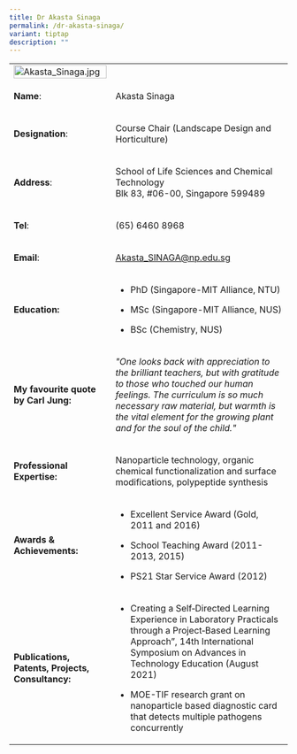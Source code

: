 ```yaml
---
title: Dr Akasta Sinaga
permalink: /dr-akasta-sinaga/
variant: tiptap
description: ""
---
```

<table>
<tbody>
<tr>
<td rowspan="1" colspan="1">
<div class="isomer-image-wrapper">
<img style="width: 100%" height="auto" width="100%" alt="Akasta_Sinaga.jpg" src="https://graduation.np.edu.sg/staffdirectory/lsct/PublishingImages/Akasta_Sinaga.jpg">
</div>
</td>
<td rowspan="1" colspan="1">
<p></p>
</td>
</tr>
<tr>
<td rowspan="1" colspan="1">
<p><strong>Name</strong>:&nbsp;&nbsp;&nbsp;&nbsp;&nbsp;&nbsp;&nbsp;&nbsp;&nbsp;&nbsp;&nbsp;&nbsp;&nbsp;&nbsp;&nbsp;&nbsp;&nbsp;&nbsp;&nbsp;&nbsp;&nbsp;&nbsp;&nbsp;&nbsp;&nbsp;</p>
</td>
<td rowspan="1" colspan="1">
<p>​Akasta Sinaga</p>
</td>
</tr>
<tr>
<td rowspan="1" colspan="1">
<p>​<strong>Designation</strong>:</p>
</td>
<td rowspan="1" colspan="1">
<p>​Course Chair (Landscape Design and Horticulture)​</p>
</td>
</tr>
<tr>
<td rowspan="1" colspan="1">
<p><strong>Address</strong>: ​</p>
</td>
<td rowspan="1" colspan="1">
<p>School of Life Sciences and Chemical Technology
<br>Blk 83, #06-00, Singapore 599489​</p>
</td>
</tr>
<tr>
<td rowspan="1" colspan="1">
<p><strong>Tel</strong>: &nbsp;&nbsp;&nbsp; ​</p>
</td>
<td rowspan="1" colspan="1">
<p>(65) 6460 8968</p>
</td>
</tr>
<tr>
<td rowspan="1" colspan="1">
<p><strong>Email</strong>: ​</p>
</td>
<td rowspan="1" colspan="1">
<p><a href="mailto:Akasta_SINAGA@np.edu.sg" rel="noopener noreferrer nofollow" target="_blank">Akasta_SINAGA@np.edu.sg</a>
</p>
</td>
</tr>
<tr>
<td rowspan="1" colspan="1">
<p><strong>Education:</strong>
</p>
</td>
<td rowspan="1" colspan="1">
<ul data-tight="true" class="tight">
<li>
<p>PhD (Singapore-MIT Alliance, NTU)​</p>
</li>
<li>
<p>MSc (Singapore-MIT Alliance, NUS)</p>
</li>
<li>
<p>​BSc (Chemistry, NUS)</p>
</li>
</ul>
</td>
</tr>
<tr>
<td rowspan="1" colspan="1">
<p><strong>My favourite quote by Carl Jung:</strong>
</p>
</td>
<td rowspan="1" colspan="1">
<p><em>"One looks back with appreciation to the brilliant teachers, but with gratitude to those who touched our human feelings. The curriculum is so much necessary raw material, but warmth is the vital element for the growing plant and for the soul of the child."</em>
</p>
</td>
</tr>
<tr>
<td rowspan="1" colspan="1">
<p><strong>Professional Expertise​:</strong>
</p>
</td>
<td rowspan="1" colspan="1">
<p>Nanoparticle technology, organic chemical functionalization and surface
modifications, polypeptide synthesis</p>
</td>
</tr>
<tr>
<td rowspan="1" colspan="1">
<p><strong>Awards &amp; Achievements​:</strong>
</p>
</td>
<td rowspan="1" colspan="1">
<ul data-tight="true" class="tight">
<li>
<p>​Excellent Service Award (Gold, 2011 and 2016)</p>
</li>
<li>
<p>School Teaching Award (2011-2013, 2015)</p>
</li>
<li>
<p>​​PS21 Star Service Award (2012)</p>
</li>
</ul>
</td>
</tr>
<tr>
<td rowspan="1" colspan="1">
<p><strong>Publications, Patents, Projects, Consultancy:</strong>
</p>
</td>
<td rowspan="1" colspan="1">
<ul data-tight="true" class="tight">
<li>
<p>Creating a Self‐Directed Learning Experience in Laboratory Practicals
through a Project‐Based Learning Approach”, 14th International Symposium
on Advances in Technology Education (August 2021)</p>
</li>
<li>
<p>MOE-TIF research grant on nanoparticle based diagnostic card that detects
multiple pathogens concurrently</p>
</li>
</ul>
</td>
</tr>
</tbody>
</table>
<p></p>